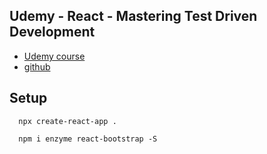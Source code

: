 ## Udemy - React - Mastering Test Driven Development
- [Udemy course](https://www.udemy.com/course/react-tdd/)
- [github]()


## Setup
```
  npx create-react-app .

  npm i enzyme react-bootstrap -S
```
